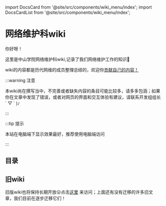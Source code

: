 
import DocsCard from '@site/src/components/wiki_menu/index';
import DocsCardList from '@site/src/components/wiki_menu/index';

# 网络维护科wiki



你好呀！

这里是中山学院网络维护科wiki,记录了我们网络维护工作的知识📝

wiki的内容都是历代网维的成员整理总结的，欢迎你[贡献自己的内容！](https://github.com/ZSCNetSupportDept/website/tree/master/docs/wiki)

:::warning 注意

本wiki尚在撰写当中，不完善或者缺失内容的条目可能比较多，请多多包涵；如果你在文章中发现了错误，或者对网页的界面和交互体验有建议，请联系开发组组长´ ▽ ` )ﾉ

:::

:::tip 提示

本站在电脑端下显示效果最好，推荐使用电脑端访问

:::

## 目录
<cardContainer>
<DocsCard/>
</cardContainer>

## 旧wiki
旧版wiki也将保持长期开放😛点击[这里](https://wiki.zsxyww.com) 来访问；上面还有没有迁移的许多旧文章，我们目前在逐步迁移它们！

